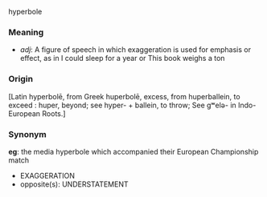hyperbole
### Meaning
+ _adj_: A figure of speech in which exaggeration is used for emphasis or effect, as in I could sleep for a year or This book weighs a ton

### Origin

[Latin hyperbolē, from Greek huperbolē, excess, from huperballein, to exceed : huper, beyond; see hyper- + ballein, to throw; See gʷelə- in Indo-European Roots.]

### Synonym

__eg__: the media hyperbole which accompanied their European Championship match

+ EXAGGERATION
+ opposite(s): UNDERSTATEMENT


